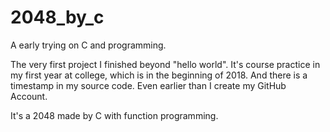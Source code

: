 # 2048_by_c

A early trying on C and programming.

The very first project I finished beyond "hello world".
It's course practice in my first year at college, which is in the beginning of 2018.
And there is a timestamp in my source code.
Even earlier than I create my GitHub Account.

It's a 2048 made by C with function programming.
